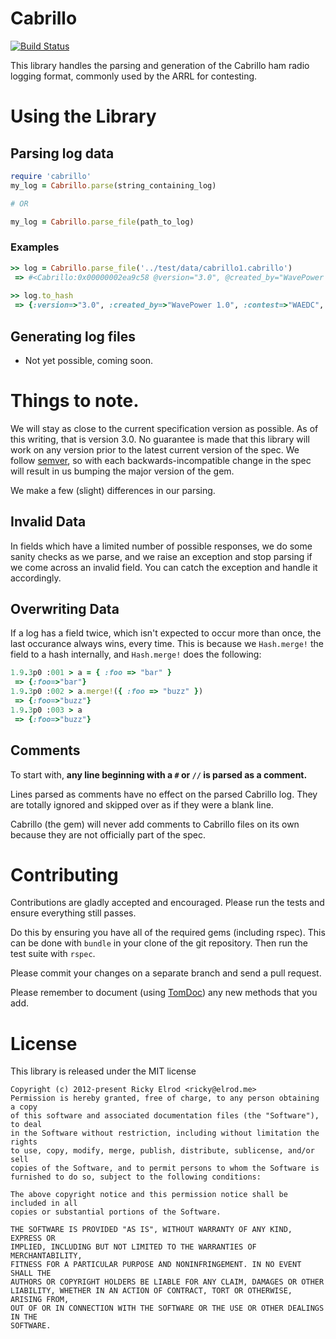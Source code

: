 # Cabrillo

[![Build Status](https://secure.travis-ci.org/CodeBlock/cabrillo-gem.png?branch=master)](http://travis-ci.org/CodeBlock/cabrillo-gem)

This library handles the parsing and generation of the Cabrillo ham radio
logging format, commonly used by the ARRL for contesting. 

# Using the Library

## Parsing log data

```ruby
require 'cabrillo'
my_log = Cabrillo.parse(string_containing_log)

# OR

my_log = Cabrillo.parse_file(path_to_log)
```

### Examples

```ruby
>> log = Cabrillo.parse_file('../test/data/cabrillo1.cabrillo')
 => #<Cabrillo:0x00000002ea9c58 @version="3.0", @created_by="WavePower 1.0", @contest="WAEDC", @callsign="W8UPD", @claimed_score="1234", @club="University of Akron", @name="Ricky Elrod">
 
>> log.to_hash
 => {:version=>"3.0", :created_by=>"WavePower 1.0", :contest=>"WAEDC", :callsign=>"W8UPD", :claimed_score=>"1234", :club=>"University of Akron", :name=>"Ricky Elrod"} 
```

## Generating log files

* Not yet possible, coming soon.

# Things to note.

We will stay as close to the current specification version as possible.
As of this writing, that is version 3.0. No guarantee is made that
this library will work on any version prior to the latest current
version of the spec. We follow [semver](http://semver.org), so with
each backwards-incompatible change in the spec will result in us
bumping the major version of the gem.

We make a few (slight) differences in our parsing.

## Invalid Data

In fields which have a limited number of possible responses, we do some sanity
checks as we parse, and we raise an exception and stop parsing if we come
across an invalid field. You can catch the exception and handle it accordingly.

## Overwriting Data

If a log has a field twice, which isn't expected to occur more than once,
the last occurance always wins, every time. This is because we `Hash.merge!`
the field to a hash internally, and `Hash.merge!` does the following:

```ruby
1.9.3p0 :001 > a = { :foo => "bar" }
 => {:foo=>"bar"} 
1.9.3p0 :002 > a.merge!({ :foo => "buzz" })
 => {:foo=>"buzz"} 
1.9.3p0 :003 > a
 => {:foo=>"buzz"} 
```

## Comments

To start with, **any line beginning with a `#` or `//` is parsed as a
comment.**

Lines parsed as comments have no effect on the parsed Cabrillo log. They are
totally ignored and skipped over as if they were a blank line.

Cabrillo (the gem) will never add comments to Cabrillo files on its own because
they are not officially part of the spec.

# Contributing

Contributions are gladly accepted and encouraged. Please run the tests and
ensure everything still passes.

Do this by ensuring you have all of the required gems (including rspec). This
can be done with `bundle` in your clone of the git repository. Then run the
test suite with `rspec`.

Please commit your changes on a separate branch and send a pull request.

Please remember to document (using [TomDoc](http://tomdoc.org/)) any new methods
that you add.

# License

This library is released under the MIT license

```
Copyright (c) 2012-present Ricky Elrod <ricky@elrod.me>
Permission is hereby granted, free of charge, to any person obtaining a copy
of this software and associated documentation files (the "Software"), to deal
in the Software without restriction, including without limitation the rights
to use, copy, modify, merge, publish, distribute, sublicense, and/or sell
copies of the Software, and to permit persons to whom the Software is
furnished to do so, subject to the following conditions:

The above copyright notice and this permission notice shall be included in all
copies or substantial portions of the Software.

THE SOFTWARE IS PROVIDED "AS IS", WITHOUT WARRANTY OF ANY KIND, EXPRESS OR
IMPLIED, INCLUDING BUT NOT LIMITED TO THE WARRANTIES OF MERCHANTABILITY,
FITNESS FOR A PARTICULAR PURPOSE AND NONINFRINGEMENT. IN NO EVENT SHALL THE
AUTHORS OR COPYRIGHT HOLDERS BE LIABLE FOR ANY CLAIM, DAMAGES OR OTHER
LIABILITY, WHETHER IN AN ACTION OF CONTRACT, TORT OR OTHERWISE, ARISING FROM,
OUT OF OR IN CONNECTION WITH THE SOFTWARE OR THE USE OR OTHER DEALINGS IN THE
SOFTWARE.
```
